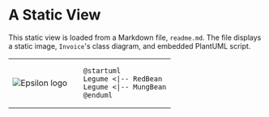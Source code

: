 # A Static View
This static view is loaded from a Markdown file, `readme.md`. 
The file displays a static image, `Invoice`'s class diagram, and embedded PlantUML script.

<table>
<tr>
<td>

![Epsilon logo](pos/epsilon.png)

</td>
<td>

<picto-view path="Point of Sales, pos.Invoice"/> 

</td>
<td>

```render-plantuml
@startuml
Legume <|-- RedBean
Legume <|-- MungBean
@enduml
```

</td>
</tr>
</table>